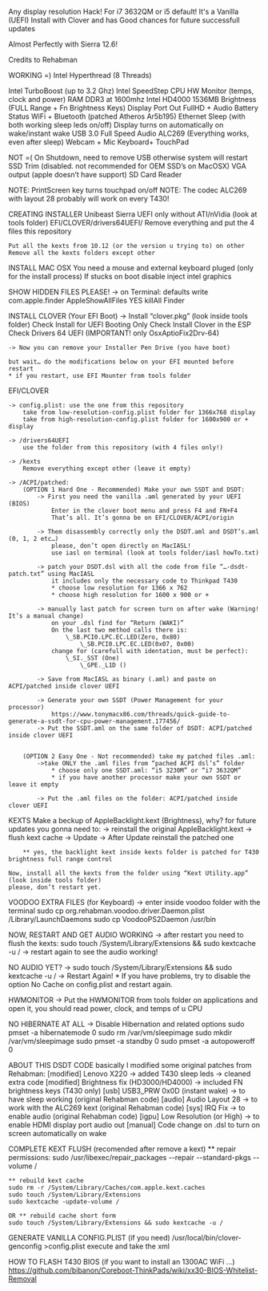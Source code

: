 Any display resolution Hack!
For i7 3632QM or i5 default!
It's a Vanilla (UEFI) Install with Clover and has Good chances for future successfull updates

Almost Perfectly with Sierra 12.6!

Credits to Rehabman 


WORKING =)
Intel Hyperthread (8 Threads)

Intel TurboBoost (up to 3.2 Ghz)
	Intel SpeedStep 
	CPU HW Monitor (temps, clock and power) 
	RAM DDR3 at 1600mhz
	Intel HD4000 1536MB
	Brightness (FULL Range + Fn Brightness Keys)
	Display Port Out FullHD + Audio
	Battery Status
	WiFi + Bluetooth (patched Atheros Ar5b195)
	Ethernet 
	Sleep (with both working sleep leds on/off)
	Display turns on automatically on wake/instant wake	
	USB 3.0 Full Speed
	Audio ALC269 (Everything works, even after sleep)
	Webcam + Mic
	Keyboard+ TouchPad	

NOT  =(
	On Shutdown, need to remove USB otherwise system will restart
	SSD Trim (disabled. not recommended for OEM SSD’s on MacOSX) 
	VGA output (apple doesn’t have support)
	SD Card Reader 


NOTE: PrintScreen key turns touchpad on/off
NOTE: The codec ALC269 with layout 28 probably will work on every T430!


CREATING INSTALLER
	Unibeast Sierra UEFI only without ATI/nVidia (look at tools folder)
	EFI/CLOVER/drivers64UEFI/
		Remove everything and put the 4 files this repository

	Put all the kexts from 10.12 (or the version u trying to) on other
	Remove all the kexts folders except other


INSTALL MAC OSX
	You need a mouse and external keyboard pluged (only for the install process)
	If stucks on boot disable inject intel graphics

	
SHOW HIDDEN FILES PLEASE!
	-> on Terminal:
  		defaults write com.apple.finder AppleShowAllFiles YES
		killAll Finder


INSTALL CLOVER (Your EFI Boot)
	-> Install “clover.pkg” (look inside tools folder)
		Check Install for UEFI Booting Only
		Check Install Clover in the ESP
		Check Drivers 64 UEFI (IMPORTANT! only OsxAptioFix2Drv-64)

	-> Now you can remove your Installer Pen Drive (you have boot)
	
	but wait… do the modifications below on your EFI mounted before restart
	* if you restart, use EFI Mounter from tools folder


EFI/CLOVER

    -> config.plist: use the one from this repository
		take from low-resolution-config.plist folder for 1366x768 display
		take from high-resolution-config.plist folder for 1600x900 or + display

	-> /drivers64UEFI
		use the folder from this repository (with 4 files only!)

	-> /kexts
		Remove everything except other (leave it empty)

	-> /ACPI/patched:
		(OPTION 1 Hard One - Recommended) Make your own SSDT and DSDT:
			-> First you need the vanilla .aml generated by your UEFI (BIOS)
				Enter in the clover boot menu and press F4 and FN+F4
				That’s all. It’s gonna be on EFI/CLOVER/ACPI/origin

			-> Them disassembly correctly only the DSDT.aml and DSDT’s.aml (0, 1, 2 etc…)
				please, don’t open directly on MacIASL!
				use iasl on terminal (look at tools folder/iasl howTo.txt)
			
			-> patch your DSDT.dsl with all the code from file “…-dsdt-patch.txt” using MacIASL
				it includes only the necessary code to Thinkpad T430
				* choose low resolution for 1366 x 762
				* choose high resolution for 1600 x 900 or +

			-> manually last patch for screen turn on after wake (Warning! It’s a manual change)
				on your .dsl find for “Return (WAKI)”
				On the last two method calls there is:
					\_SB.PCI0.LPC.EC.LED(Zero, 0x80)
    					\_SB.PCI0.LPC.EC.LED(0x07, 0x00)
				change for (carefull with identation, must be perfect):
					\_SI._SST (One)
        				\_GPE._L1D ()
			
			-> Save from MacIASL as binary (.aml) and paste on ACPI/patched inside clover UEFI

			-> Generate your own SSDT (Power Management for your processor)
				https://www.tonymacx86.com/threads/quick-guide-to-generate-a-ssdt-for-cpu-power-management.177456/
			-> Put the SSDT.aml on the same folder of DSDT: ACPI/patched inside clover UEFI
			

		(OPTION 2 Easy One - Not recommended) take my patched files .aml:
	 		->take ONLY the .aml files from “pached ACPI dsl’s” folder 
				* choose only one SSDT.aml: “i5 3230M” or “i7 3632QM”
				* if you have another processor make your own SSDT or leave it empty

			-> Put the .aml files on the folder: ACPI/patched inside clover UEFI

KEXTS
	Make a beckup of AppleBacklight.kext (Brightness), why?
		for future updates you gonna need to: 
		-> reinstall the original AppleBacklight.kext
		-> flush kext cache
		-> Update
		-> After Update reinstall the patched one

		** yes, the backlight kext inside kexts folder is patched for T430 brightness full range control

	Now, install all the kexts from the folder using “Kext Utility.app” (look inside tools folder)
	please, don’t restart yet.
	

VOODOO EXTRA FILES (for Keyboard)
	-> enter inside voodoo folder with the terminal
		sudo cp org.rehabman.voodoo.driver.Daemon.plist /Library/LaunchDaemons
		sudo cp VoodooPS2Daemon /usr/bin


NOW, RESTART AND GET AUDIO WORKING
	-> after restart you need to flush the kexts:
		sudo touch /System/Library/Extensions && sudo kextcache -u /
	-> restart again to see the audio working!


NO AUDIO YET?
	-> sudo touch /System/Library/Extensions && sudo kextcache -u /
	-> Restart Again!
	* If you have problems, try to disable the option No Cache on config.plist and restart again.	


HWMONITOR 
	-> Put the HWMONITOR from tools folder on applications and open it, you should read power, clock, and temps of u CPU


NO HIBERNATE AT ALL
	-> Disable Hibernation and related options
	sudo pmset -a hibernatemode 0
	sudo rm /var/vm/sleepimage
	sudo mkdir /var/vm/sleepimage
	sudo pmset -a standby 0
	sudo pmset -a autopoweroff 0


ABOUT THIS DSDT CODE 
	basically I modified some original patches from Rehabman:
			[modified] Lenovo X220 
				-> added T430 sleep leds
				-> cleaned extra code
			[modified] Brightness fix (HD3000/HD4000)
				-> included FN brightness keys (T430 only) 
			[usb] USB3_PRW 0x0D (instant wake)
				-> to have sleep working (original Rehabman code)
			[audio] Audio Layout 28
				-> to work with the ALC269 kext (original Rehabman code)
			[sys] IRQ Fix
				-> to enable audio (original Rehabman code)
			[igpu] Low Resolution (or High)
				-> to enable HDMI display port audio out
			[manual] Code change on .dsl to turn on screen automatically on wake


COMPLETE KEXT FLUSH (recomended after remove a kext)
	** repair permissions:
	sudo /usr/libexec/repair_packages --repair --standard-pkgs --volume /
	
	** rebuild kext cache
	sudo rm -r /System/Library/Caches/com.apple.kext.caches
	sudo touch /System/Library/Extensions
	sudo kextcache -update-volume /

	OR ** rebuild cache short form
	sudo touch /System/Library/Extensions && sudo kextcache -u /


GENERATE VANILLA CONFIG.PLIST (if you need)
	/usr/local/bin/clover-genconfig >config.plist
	execute and take the xml

HOW TO FLASH T430 BIOS (if you want to install an 1300AC WiFi …)
https://github.com/bibanon/Coreboot-ThinkPads/wiki/xx30-BIOS-Whitelist-Removal
